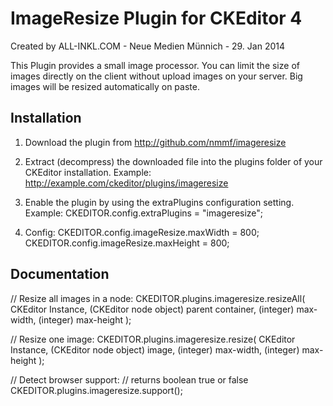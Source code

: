 ImageResize Plugin for CKEditor 4
=================================

Created by ALL-INKL.COM - Neue Medien Münnich - 29. Jan 2014

This Plugin provides a small image processor. You can limit the size of images
directly on the client without upload images on your server. Big images will
be resized automatically on paste.

## Installation

1. Download the plugin from http://github.com/nmmf/imageresize
 
2. Extract (decompress) the downloaded file into the plugins folder of your 
   CKEditor installation.
   Example: http://example.com/ckeditor/plugins/imageresize

3. Enable the plugin by using the extraPlugins configuration setting.
   Example: CKEDITOR.config.extraPlugins = "imageresize";

4. Config:
   CKEDITOR.config.imageResize.maxWidth = 800;
   CKEDITOR.config.imageResize.maxHeight = 800;

## Documentation

// Resize all images in a node:
CKEDITOR.plugins.imageresize.resizeAll(
	CKEditor Instance,
	(CKEditor node object) parent container,
	(integer) max-width,
  (integer) max-height
);
 
// Resize one image:
CKEDITOR.plugins.imageresize.resize(
	CKEditor Instance,
	(CKEditor node object) image,
	(integer) max-width,
  (integer) max-height
);
 
// Detect browser support:
// returns boolean true or false
CKEDITOR.plugins.imageresize.support();

